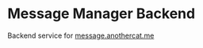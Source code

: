 # Message Manager Backend

Backend service for [message.anothercat.me](https://message.anothercat.me)
